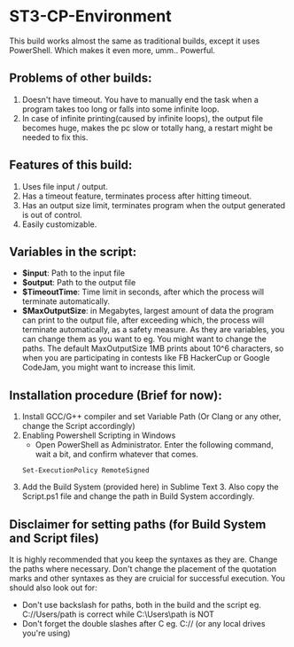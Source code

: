 # ST3-CP-Environment
This build works almost the same as traditional builds, except it uses PowerShell. Which makes it even more, umm.. Powerful.

## Problems of other builds:
  1. Doesn't have timeout. You have to manually end the task when a program takes too long or falls into some infinite loop.
  2. In case of infinite printing(caused by infinite loops), the output file becomes huge, makes the pc slow or totally hang, a restart might be needed to fix this.

## Features of this build:
  1. Uses file input / output.
  2. Has a timeout feature, terminates process after hitting timeout.
  3. Has an output size limit, terminates program when the output generated is out of control.
  4. Easily customizable.

## Variables in the script:
  * **$input**: Path to the input file
  * **$output**: Path to the output file
  * **$TimeoutTime**: Time limit in seconds, after which the process will terminate automatically.
  * **$MaxOutputSize**: in Megabytes, largest amount of data the program can print to the output file, after exceeding which, the process will terminate automatically, as a safety measure.
  As they are variables, you can change them as you want to eg. You might want to change the paths. The default MaxOutputSize 1MB prints about 10^6 characters, so when you are participating in contests like FB HackerCup or Google CodeJam, you might want to increase this limit.

## Installation procedure (Brief for now):
  1. Install GCC/G++ compiler and set Variable Path (Or Clang or any other, change the Script accordingly)
  2. Enabling Powershell Scripting in Windows
        * Open PowerShell as Administrator. Enter the following command, wait a bit, and confirm whatever that comes.
        ```
        Set-ExecutionPolicy RemoteSigned
        ```
  3. Add the Build System (provided here) in Sublime Text 3. Also copy the Script.ps1 file and change the path in Build System accordingly.
  
## Disclaimer for setting paths (for Build System and Script files)
  It is highly recommended that you keep the syntaxes as they are. Change the paths where necessary. Don't change the placement of the quotation marks and other syntaxes as they are cruicial for successful execution. You should also look out for:
  * Don't use backslash for paths, both in the build and the script eg. C://Users/path is correct while C:\\Users\path is NOT
  * Don't forget the double slashes after C eg. C:// (or any local drives you're using)

